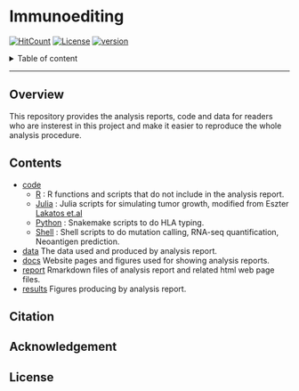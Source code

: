 # Immunoediting

[![HitCount](http://hits.dwyl.com/wt12318/XSLiuLab/Immunoediting.svg)](http://hits.dwyl.com/wt12318/XSLiuLab/Immunoediting)
[![License](https://img.shields.io/badge/License-Apache%202.0-blue.svg)](https://opensource.org/licenses/Apache-2.0)
[![version](https://img.shields.io/badge/version-dev-green.svg)](https://shields.io/)

<details>
<summary>Table of content</summary>
  
## Table of content
   * [Overview](#Overview)
   * [Contents](#Contents)
   * [Citation](#Citation)
   * [Acknowledgement](#Acknowledgement)
   * [LICENSE](#License)

</details>

----

## Overview
 
This repository provides the analysis reports, code and data for readers who are insterest in this project and make it easier to reproduce the whole analysis procedure.
 
## Contents
 
* [code](./code) 
  * [R](./code/R/) : R functions and scripts that do not include in the analysis report.
  * [Julia](./code/julia) : Julia scripts for simulating tumor growth, modified from Eszter [Lakatos et.al](https://www.nature.com/articles/s41588-020-0687-1)
  * [Python](./code/python) : Snakemake scripts to do HLA typing.
  * [Shell](./code/shell) : Shell scripts to do mutation calling, RNA-seq quantification, Neoantigen prediction.
* [data](./data) The data used and produced by analysis report.
* [docs](./docs) Website pages and figures used for showing analysis reports.
* [report](./report) Rmarkdown files of analysis report and related html web page files.
* [results](./results) Figures producing by analysis report.

## Citation

## Acknowledgement

## License
